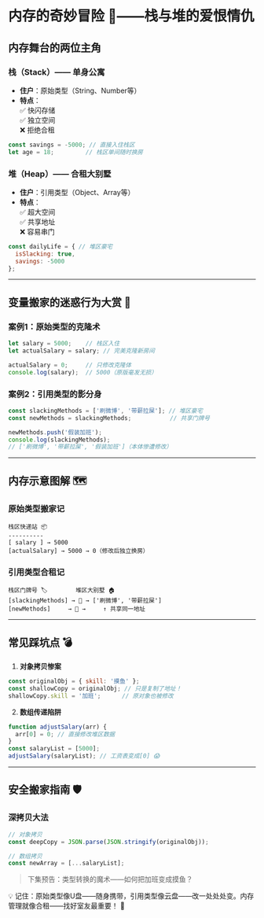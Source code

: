 # 内存的奇妙冒险 🧠——栈与堆的爱恨情仇

## 内存舞台的两位主角

### 栈（Stack）—— 单身公寓
- **住户**：原始类型（String、Number等）
- **特点**：  
  ✅ 快闪存储  
  ✅ 独立空间  
  ❌ 拒绝合租

```javascript
const savings = -5000; // 直接入住栈区
let age = 18;         // 栈区单间随时换房
```

### 堆（Heap）—— 合租大别墅
- **住户**：引用类型（Object、Array等）
- **特点**：  
  ✅ 超大空间  
  ✅ 共享地址  
  ❌ 容易串门

```javascript
const dailyLife = { // 堆区豪宅
  isSlacking: true,
  savings: -5000
};
```

---

## 变量搬家的迷惑行为大赏 🚚

### 案例1：原始类型的克隆术
```javascript
let salary = 5000;    // 栈区入住
let actualSalary = salary; // 完美克隆新房间

actualSalary = 0;     // 只修改克隆体
console.log(salary);  // 5000（原版毫发无损）
```

### 案例2：引用类型的影分身
```javascript
const slackingMethods = ['刷微博', '带薪拉屎']; // 堆区豪宅
const newMethods = slackingMethods;           // 共享门牌号

newMethods.push('假装加班'); 
console.log(slackingMethods); 
// ['刷微博', '带薪拉屎', '假装加班']（本体惨遭修改）
```

---

## 内存示意图解 🗺️

### 原始类型搬家记
```
栈区快递站 📦
----------
[ salary ] → 5000
[actualSalary] → 5000 → 0（修改后独立换房）
```

### 引用类型合租记
```
栈区门牌号 🏷️        堆区大别墅 🏠
[slackingMethods] → 🔗 → ['刷微博', '带薪拉屎']
[newMethods]     → 🔗 →     ↑ 共享同一地址
```

---

## 常见踩坑点 💣

1. **对象拷贝惨案**
```javascript
const originalObj = { skill: '摸鱼' };
const shallowCopy = originalObj; // 只是复制了地址！
shallowCopy.skill = '加班';      // 原对象也被修改
```

2. **数组传递陷阱**
```javascript
function adjustSalary(arr) {
  arr[0] = 0; // 直接修改堆区数据
}
const salaryList = [5000];
adjustSalary(salaryList); // 工资表变成[0] 😱
```

---

## 安全搬家指南 🛡️

### 深拷贝大法
```javascript
// 对象拷贝
const deepCopy = JSON.parse(JSON.stringify(originalObj));

// 数组拷贝
const newArray = [...salaryList];
```

> 下集预告：类型转换的魔术——如何把加班变成摸鱼？

💡 记住：原始类型像U盘——随身携带，引用类型像云盘——改一处处处变。内存管理就像合租——找好室友最重要！ 🏡 